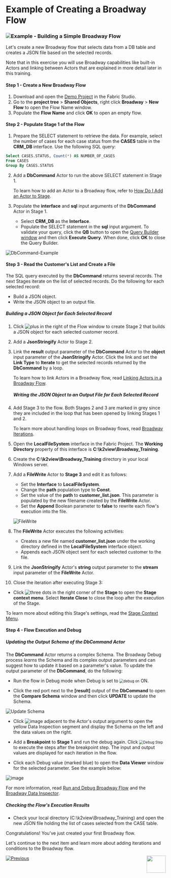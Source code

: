 # Example of Creating a Broadway Flow 

### ![](/academy/images/example.png)Example - Building a Simple Broadway Flow

Let's create a new Broadway flow that selects data from a DB table and creates a JSON file based on the selected records. 

Note that in this exercise you will use Broadway capabilities like built-in Actors and linking between Actors that are explained in more detail later in this training.



#### Step 1 - Create a New Broadway Flow

1. Download and open the [Demo Project](/articles/demo_project) in the Fabric Studio. 
2. Go to the **project tree** > **Shared Objects**, right click **Broadway** > **New Flow** to open the Flow Name window.
3. Populate the **Flow Name** and click **OK** to open an empty flow.



#### Step 2 - Populate Stage 1 of the Flow

1. Prepare the SELECT statement to retrieve the data. For example, select the number of cases for each case status from the **CASES** table in the **CRM_DB**  interface. Use the following SQL query:

```sql
Select CASES.STATUS, Count(*) AS NUMBER_OF_CASES
From CASES
Group By CASES.STATUS
```

2. Add a **DbCommand** Actor to run the above SELECT statement in Stage 1. 

   To learn how to add an Actor to a Broadway flow, refer to [How Do I Add an Actor to Stage](/articles/19_Broadway/03_broadway_actor.md#how-do-i-add-actor-to-stage).

3. Populate the **interface** and **sql** input arguments of the **DbCommand** Actor in Stage 1. 

   - Select **CRM_DB** as the **Interface**.
   - Populate the SELECT statement in the **sql** input argument. To validate your query, click the **QB** button to open the [Query Builder window](/articles/11_query_builder/02_query_builder_window.md) and then click **Execute Query**. When done, click **OK** to close the Query Builder. 

![DbCommand-Example](images/MyFirstFlow_Example_Stage1_DbCommand.png)



#### Step 3 - Read the Customer's List and Create a File

The SQL query executed by the **DbCommand** returns several records. The next Stages iterate on the list of selected records. Do the following for each selected record:

- Build a JSON object.
- Write the JSON object to an output file.

##### Building a JSON Object for Each Selected Record

1. Click ![plus](images/plus_icon.png) in the right of the Flow window to create Stage 2 that builds a JSON object for each selected customer record.

2. Add a **JsonStringify** Actor to Stage 2.

3. Link the **result** output parameter of the **DbCommand** Actor to the **object** input parameter of the **JsonStringify** Actor. Click the link and set the **Link Type** to **Iterate** to get the selected records returned by the **DbCommand** by a loop.

   To learn how to link Actors in a Broadway flow, read [Linking Actors in a Broadway Flow](/articles/19_Broadway/07_broadway_flow_linking_actors.md). 

   ##### Writing the JSON Object to an Output File for Each Selected Record

4. Add Stage 3 to the flow. Both Stages 2 and 3 are marked in grey since they are included in the loop that has been opened by linking Stages 1 and 2. 

   To learn more about handling loops on Broadway flows, read [Broadway Iterations](/articles/19_Broadway/21_iterations.md).

5. Open the **LocalFileSystem** interface in the Fabric Project. The **Working Directory** property of this interface is **C:\k2view\Broadway_Training**.

6. Create the **C:\k2view\Broadway_Training** directory in your local Windows server.

7. Add a **FileWrite** Actor to **Stage 3** and edit it as follows:

   - Set the **Interface** to **LocalFileSystem**.
   - Change the **path** population type to **Const**.
   - Set the value of the **path** to **customer_list.json**. This parameter is populated by the new filename created by the **FileWrite** Actor.
   - Set the **Append** Boolean parameter to **false** to rewrite each flow's execution into the file.

    ![FileWrite](images/MyFirstFlow_Example_Stage3_FileWrite.png) 

8. The **FileWrite** Actor executes the following activities:

   - Creates a new file named **customer_list.json** under the working directory defined in the **LocalFileSystem** interface object.
   - Appends each JSON object sent for each selected customer to the file.

9. Link the **JsonStringify** Actor's **string** output parameter to the **stream** input parameter of the **FileWrite** Actor.

10. Close the iteration after executing Stage 3: 

   - Click ![three dots](images/three_dots_icon.png) in the right corner of the **Stage** to open the **Stage context menu**. Select **Iterate Close** to close the loop after the execution of the Stage.

To learn more about editing this Stage's settings, read the [Stage Context Menu](/articles/19_Broadway/18_broadway_flow_window.md#stage-context-menu).



#### Step 4 - Flow Execution and Debug

##### Updating the Output Schema of the DbCommand Actor

The **DbCommand** Actor returns  a complex Schema. The Broadway Debug process *learns* the Schema and its complex output parameters and can suggest how to update it based on a parameter's value. To update the output parameter of the **DbCommand**, do the following:

   - Run the flow in Debug mode when Debug is set to <img src="images/debug_on.png" alt="debug on" style="zoom:80%;" /> ON.

   - Click the red port next to the **[result]** output of the **DbCommand** to open the **Compare Schema** window and then click **UPDATE** to update the Schema.

   ![Update Schema](images/MyFirstFlow_DbCommand_Update_Schema.png) 


   - Click ![image](images/red_cross.png) adjacent to the Actor's output argument to open the yellow Data Inspection segment and display the Schema on the left and the data values on the right.

   - Add a  **Breakpoint** to **Stage 1** and run the debug again. Click <img src="images/debug_step_icon.png" alt="Debug Step" style="zoom:80%;" /> to execute the steps after the breakpoint step. The input and output values are displayed for each iteration in the flow.

   - Click each Debug value (marked blue) to open the **Data Viewer** window for the selected parameter. See the example below:

   ![image](images/MyFirstFlow_Example_debug.png)


For more information, read [Run and Debug Broadway Flow](/articles/19_Broadway/25_broadway_flow_window_run_and_debug_flow.md) and the [Broadway Data Inspector](/articles/19_Broadway/27_broadway_data_inspection.md).

   ##### Checking the Flow's Execution Results

* Check your local directory (C:\k2view\Broadway_Training) and open the new JSON file holding the list of cases selected from the CASE table.

  

Congratulations! You've just created your first Broadway flow. 

Let's continue to the next item and learn more about adding iterations and conditions to the Broadway flow.

[![Previous](/articles/images/Previous.png)](05_create_broadway_flow.md)[<img align="right" width="60" height="54" src="/articles/images/Next.png">](06_broadway_flow_adding_loops_and_conditions.md)